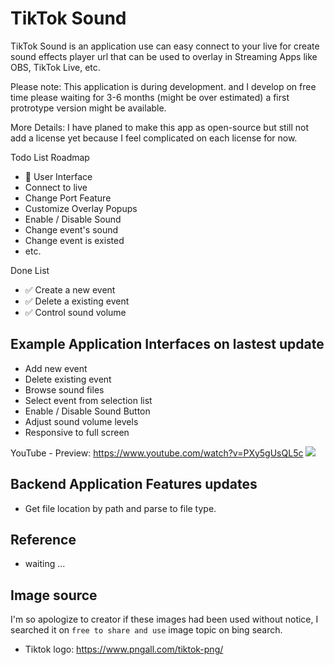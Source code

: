 # TikTok Sound 
TikTok Sound is an application use can easy connect to your live for create sound effects player url that can be used to overlay in Streaming Apps like OBS, TikTok Live, etc.

Please note: This application is during development. and I develop on free time please waiting for 3-6 months (might be over estimated) a first protrotype version might be available.

More Details: I have planed to make this app as open-source but still not add a license yet because I feel complicated on each license for now.

Todo List Roadmap
- 🚀 User Interface
- Connect to live
- Change Port Feature
- Customize Overlay Popups
- Enable / Disable Sound
- Change event's sound
- Change event is existed
- etc.

Done List
- ✅ Create a new event
- ✅ Delete a existing event
- ✅ Control sound volume

## Example Application Interfaces on lastest update
- Add new event
- Delete existing event
- Browse sound files
- Select event from selection list
- Enable / Disable Sound Button
- Adjust sound volume levels
- Responsive to full screen

YouTube - Preview: https://www.youtube.com/watch?v=PXy5gUsQL5c
[![](https://img.youtube.com/vi/PXy5gUsQL5c/maxresdefault.jpg)](https://www.youtube.com/watch?v=PXy5gUsQL5c)

## Backend Application Features updates
- Get file location by path and parse to file type.

## Reference
- waiting ...

## Image source
I'm so apologize to creator if these images had been used without notice, I searched it on `free to share and use` image topic on bing search.
- Tiktok logo: https://www.pngall.com/tiktok-png/
